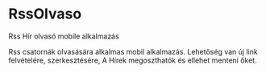 # RssOlvaso
Rss Hír olvasó mobile alkalmazás

Rss csatornák olvasására alkalmas mobil alkalmazás.
Lehetőség van új link felvételére, szerkesztésére,
A Hírek megoszthatók és ellehet menteni őket.
